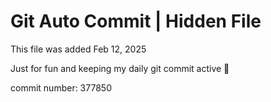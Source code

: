 # Git Auto Commit | Hidden File

This file was added Feb 12, 2025

Just for fun and keeping my daily git commit active 🤪

commit number: 377850
